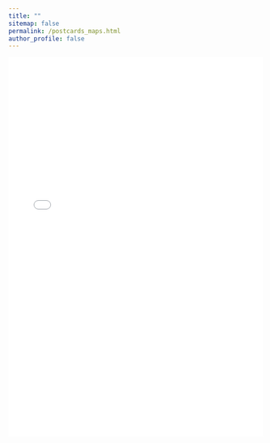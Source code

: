 ```yaml
---
title: ""
sitemap: false
permalink: /postcards_maps.html
author_profile: false
---
```


<iframe style="max-width: 100%" 
      frameborder="no" 
      border="0" 
      marginwidth="0" 
      marginheight="0" 
      width="100%" 
      height="750px" 
      src="postcards_map.html">                                        
</iframe>

